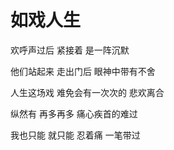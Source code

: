 # 如戏人生

欢呼声过后 紧接着 是一阵沉默

他们站起来 走出门后 眼神中带有不舍

人生这场戏 难免会有一次次的 悲欢离合

纵然有 再多再多 痛心疾首的难过

我也只能 就只能 忍着痛 一笔带过
